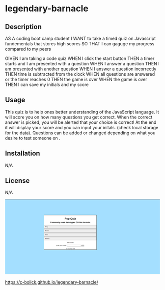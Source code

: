 # legendary-barnacle

## Description

AS A coding boot camp student
I WANT to take a timed quiz on Javascript fundementals that stores high scores
SO THAT I can gaguge my progress compared to my peers

GIVEN I am taking a code quiz
WHEN I click the start button
THEN a timer starts and I am presented with a question
WHEN I answer a question
THEN I am presented with another question
WHEN I answer a question incorrectly
THEN time is subtracted from the clock
WHEN all questions are answered or the timer reaches 0
THEN the game is over
WHEN the game is over
THEN I can save my initials and my score

## Usage

This quiz is to help ones better understanding of the JavaScript language. It will score you on how many questions you get correct. When the correct answer is picked, you will be alerted that your choice is correct! At the end it will display your score and you can input your initals. (check local storage for the data). Questions can be added or changed depending on what you desire to test someone on .

## Installation

N/A

## License

N/A

![Alt text](image.png)

https://c-bolick.github.io/legendary-barnacle/